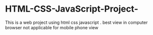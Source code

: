 # HTML-CSS-JavaScript-Project-
This is a web project using html css javascript . best view in computer browser not applicable for mobile phone view 
